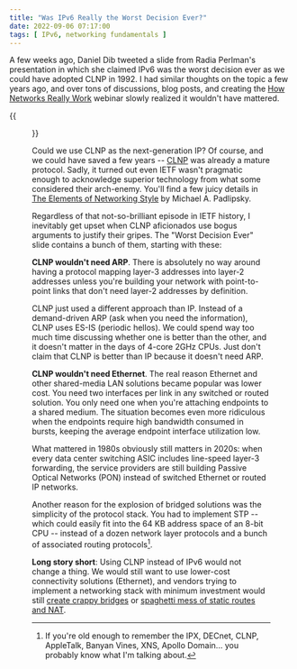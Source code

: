 ```yaml
---
title: "Was IPv6 Really the Worst Decision Ever?"
date: 2022-09-06 07:17:00
tags: [ IPv6, networking fundamentals ]
---
```

A few weeks ago, Daniel Dib tweeted a slide from Radia Perlman's presentation in which she claimed IPv6 was the worst decision ever as we could have adopted CLNP in 1992. I had similar thoughts on the topic a few years ago, and over tons of discussions, blog posts, and creating the [How Networks Really Work](https://www.ipspace.net/How_Networks_Really_Work) webinar slowly realized it wouldn't have mattered.

{{<figure src="/2022/09/ipv6-worst-decision-ever.png">}}
<!--more-->
Could we use CLNP as the next-generation IP? Of course, and we could have saved a few years -- [CLNP](https://blog.ipspace.net/tag/clnp.html) was already a mature protocol. Sadly, it turned out even IETF wasn't pragmatic enough to acknowledge superior technology from what some considered their arch-enemy. You'll find a few juicy details in [The Elements of Networking Style](https://www.amazon.com/Elements-Networking-Style-Animadversions-Intercomputer/dp/0595088791) by Michael A. Padlipsky.

Regardless of that not-so-brilliant episode in IETF history, I inevitably get upset when CLNP aficionados use bogus arguments to justify their gripes. The "Worst Decision Ever" slide contains a bunch of them, starting with these:

**CLNP wouldn't need ARP**. There is absolutely no way around having a protocol mapping layer-3 addresses into layer-2 addresses unless you're building your network with point-to-point links that don't need layer-2 addresses by definition.

CLNP just used a different approach than IP. Instead of a demand-driven ARP (ask when you need the information), CLNP uses ES-IS (periodic hellos). We could spend way too much time discussing whether one is better than the other, and it doesn't matter in the days of 4-core 2GHz CPUs. Just don't claim that CLNP is better than IP because it doesn't need ARP.

**CLNP wouldn't need Ethernet**. The real reason Ethernet and other shared-media LAN solutions became popular was lower cost. You need two interfaces per link in any switched or routed solution. You only need one when you're attaching endpoints to a shared medium. The situation becomes even more ridiculous when the endpoints require high bandwidth consumed in bursts, keeping the average endpoint interface utilization low.

What mattered in 1980s obviously still matters in 2020s: when every data center switching ASIC includes line-speed layer-3 forwarding, the service providers are still building Passive Optical Networks (PON) instead of switched Ethernet or routed IP networks.

Another reason for the explosion of bridged solutions was the simplicity of the protocol stack. You had to implement STP -- which could easily fit into the 64 KB address space of an 8-bit CPU -- instead of a dozen network layer protocols and a bunch of associated routing protocols[^NLP].

**Long story short**: Using CLNP instead of IPv6 would not change a thing. We would still want to use lower-cost connectivity solutions (Ethernet), and vendors trying to implement a networking stack with minimum investment would still [create crappy bridges](https://blog.ipspace.net/2019/10/the-cost-of-disruptiveness-and.html) or [spaghetti mess of static routes and NAT](https://blog.ipspace.net/2020/08/docker-swarm-services.html).

[^NLP]: If you're old enough to remember the IPX, DECnet, CLNP, AppleTalk, Banyan Vines, XNS, Apollo Domain... you probably know what I'm talking about.